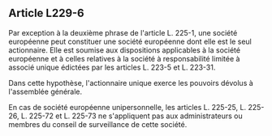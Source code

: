 Article L229-6
----
Par exception à la deuxième phrase de l'article L. 225-1, une société européenne
peut constituer une société européenne dont elle est le seul actionnaire. Elle
est soumise aux dispositions applicables à la société européenne et à celles
relatives à la société à responsabilité limitée à associé unique édictées par
les articles L. 223-5 et L. 223-31.

Dans cette hypothèse, l'actionnaire unique exerce les pouvoirs dévolus à
l'assemblée générale.

En cas de société européenne unipersonnelle, les articles L. 225-25, L. 225-26,
L. 225-72 et L. 225-73 ne s'appliquent pas aux administrateurs ou membres du
conseil de surveillance de cette société.
